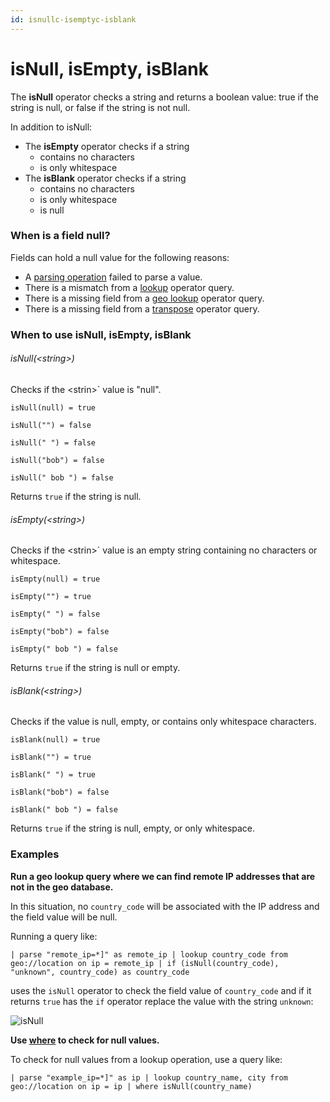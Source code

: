 ```yaml
---
id: isnullc-isemptyc-isblank
---
```


# isNull, isEmpty, isBlank

The **isNull** operator checks a string and returns a boolean value:
true if the string is null, or false if the string is not null.

In addition to isNull:

-   The **isEmpty** operator checks if a string
    -   contains no characters
    -   is only whitespace
-   The **isBlank** operator checks if a string
    -   contains no characters
    -   is only whitespace
    -   is null

### When is a field null?

Fields can hold a null value for the following reasons:

-   A [parsing operation](../01-Parse-Operators.md "Parse Operators")
    failed to parse a value.
-   There is a mismatch from a [lookup](lookup-classic.md "lookup")
    operator query.
-   There is a missing field from a [geo
    lookup](Geo-Lookup.md "Geo Lookup") operator query.
-   There is a missing field from
    a [transpose](transpose.md "transpose") operator query.

### When to use isNull, isEmpty, isBlank

###### isNull(\<string\>)

Checks if the \<strin\>` value is "null".

`isNull(null) = true`

`isNull("") = false`

`isNull(" ") = false`

`isNull("bob") = false`

`isNull(" bob ") = false`

Returns `true` if the string is null.

###### isEmpty(\<string\>)

Checks if the \<strin\>` value is an empty string containing no
characters or whitespace.

`isEmpty(null) = true`

`isEmpty("") = true`

`isEmpty(" ") = false`

`isEmpty("bob") = false`

`isEmpty(" bob ") = false`

Returns `true` if the string is null or empty.

###### isBlank(\<string\>)

Checks if the value is null, empty, or contains only whitespace
characters.

`isBlank(null) = true`

`isBlank("") = true`

`isBlank(" ") = true`

`isBlank("bob") = false`

`isBlank(" bob ") = false`

Returns `true` if the string is null, empty, or only whitespace.

### Examples

**Run a geo lookup query where we can find remote IP addresses that are
not in the geo database.**

In this situation, no `country_code` will be associated with the IP
address and the field value will be null.

Running a query like:

`| parse "remote_ip=*]" as remote_ip | lookup country_code from geo://location on ip = remote_ip | if (isNull(country_code), "unknown", country_code) as country_code`

uses the `isNull` operator to check the field value of
`country_code` and if it returns `true` has the `if` operator replace
the value with the string `unknown`:

![isNull](../../static/img/Search-Query-Language/Search-Operators/isNull%2C-isEmpty%2C-isBlank/isNull.png)

**Use [where](where.md "where") to check for null values.**

To check for null values from a lookup operation, use a query like:

`| parse "example_ip=*]" as ip | lookup country_name, city from geo://location on ip = ip | where isNull(country_name)`
